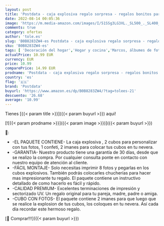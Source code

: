 ```yaml
---
layout: post
title: 'Postdata - caja explosiva regalo sorpresa - regalos bonitos para mi novia novios - aniversario pareja - fotos personalizadas - explosion box - lovebox -cumpleaños- San Valentín - Día de la Madre - Navidad'
date: 2022-08-14 00:05:36
image: 'https://m.media-amazon.com/images/I/51SSg3LG3XL._SL500_._SL400_.jpg'
comments: true
category: ofertas
author: 'tole.es'
slug: 'B0B8283ZW4-es Postdata - caja explosiva regalo sorpresa - regalos...'
sku: 'B0B8283ZW4-es'
tags: [ 'Decoración del hogar','Hogar y cocina','Marcos, álbumes de fotos y accesorios','navidad','postdata','Álbumes de fotos','🇪🇸', ]
actualPrice: 10.99 EUR
currency: EUR
price: 10.99
comparePrice: 14.99 EUR
prodname: 'Postdata - caja explosiva regalo sorpresa - regalos bonitos para mi novia novios - aniversario pareja - fotos personalizadas - explosion box - lovebox -cumpleaños- San Valentín - Día de la Madre - Navidad'
country: 'es'
flag: '🇪🇸'
brand: 'Postdata'
buyurl: 'https://www.amazon.es/dp/B0B8283ZW4/?tag=tolees-21'
descuento: '26.68'
average: '10.99'
---
```


Tienes [{{< param title >}}]({{< param buyurl >}}) aqui!

[![{{< param prodname >}}]({{< param image >}})]({{< param buyurl >}})

🔎:

- -EL PAQUETE CONTIENE- La caja explosiva , 2 cubos para personalizar con tus fotos, 1 confeti, 2 imanes para colocar tus cubos en tu nevera.
- -GARANTIA- Nuestro producto tiene una garantía de 30 días, desde que se realizo la compra. Por cualquier consulta ponte en contacto con nuestro equipo de atención al cliente.
- -FÁCIL MONTAJE- Solo necesitas imprimir 8 fotos y pegarlas en los cubos explosivos. También podrás colocarles chucherías para hacer mas impresionante tu regalo. El paquete contiene un instructivo detallado de como hacerlo es fácil y rápido.
- -CALIDAD PREMIUM- Excelentes terminaciones de impresión y sectorizado UV. Un regalo original para tu pareja, madre, padre o amiga.
- -CUBO CON FOTOS- El paquete contiene 2 imanes para que luego que se realice la explosion de tus cubos, los coloques en tu nevera. Así cada día recordar este hermoso regalo.

[🛒 Comprar!!!]({{< param buyurl >}})
